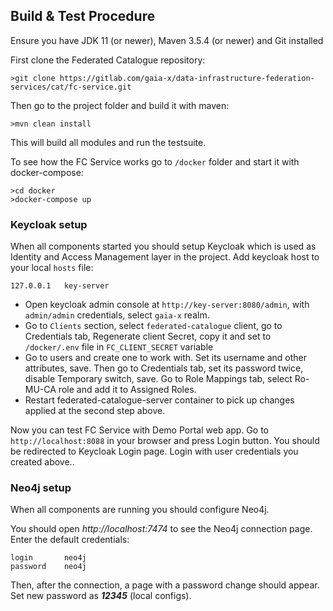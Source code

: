 ## Build & Test Procedure

Ensure you have JDK 11 (or newer), Maven 3.5.4 (or newer) and Git installed

First clone the Federated Catalogue repository:

```
>git clone https://gitlab.com/gaia-x/data-infrastructure-federation-services/cat/fc-service.git
```
Then go to the project folder and build it with maven:

```
>mvn clean install
```

This will build all modules and run the testsuite.

To see how the FC Service works go to `/docker` folder and start it with docker-compose:

```
>cd docker
>docker-compose up
```
### Keycloak setup

When all components started you should setup Keycloak which is used as Identity and Access Management layer in the project. Add keycloak host to your local `hosts` file:

```
127.0.0.1	key-server
```

- Open keycloak admin console at `http://key-server:8080/admin`, with `admin/admin` credentials, select `gaia-x` realm. 
- Go to `Clients` section, select `federated-catalogue` client, go to Credentials tab, Regenerate client Secret, copy it and set to `/docker/.env` file in `FC_CLIENT_SECRET` variable
- Go to users and create one to work with. Set its username and other attributes, save. Then go to Credentials tab, set its password twice, disable Temporary switch, save. Go to Role Mappings tab, select Ro-MU-CA role and add it to Assigned Roles.
- Restart federated-catalogue-server container to pick up changes applied at the second step above.

Now you can test FC Service with Demo Portal web app. Go to `http://localhost:8088` in your browser and press Login button. You should be redirected to Keycloak Login page. Login with user credentials you created above..

### Neo4j setup

When all components are running you should configure Neo4j.

You should open _http://localhost:7474_ to see the Neo4j connection page. Enter the default credentials:

```
login       neo4j
password    neo4j
```

Then, after the connection, a page with a password change should appear. 
Set new password as **_12345_** (local configs).
